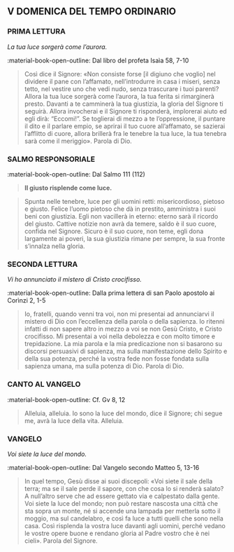 ## V DOMENICA DEL TEMPO ORDINARIO
> 
### PRIMA LETTURA
*La tua luce sorgerà come l’aurora.*

:material-book-open-outline: Dal libro del profeta Isaìa
58, 7-10

> Così dice il Signore: «Non consiste forse [il digiuno che voglio] nel dividere il pane con l’affamato, nell’introdurre in casa i miseri, senza tetto, nel vestire uno che vedi nudo, senza trascurare i tuoi parenti? Allora la tua luce sorgerà come l’aurora, la tua ferita si rimarginerà presto. Davanti a te camminerà la tua giustizia, la gloria del Signore ti seguirà. Allora invocherai e il Signore ti risponderà, implorerai aiuto ed egli dirà: “Eccomi!”. Se toglierai di mezzo a te l’oppressione, il puntare il dito e il parlare empio, se aprirai il tuo cuore all’affamato, se sazierai l’afflitto di cuore, allora brillerà fra le tenebre la tua luce, la tua tenebra sarà come il meriggio». Parola di Dio.
> 
### SALMO RESPONSORIALE
:material-book-open-outline: Dal Salmo 111 (112)

>**Il giusto risplende come luce.**

> Spunta nelle tenebre, luce per gli uomini retti:
> misericordioso, pietoso e giusto.
> Felice l’uomo pietoso che dà in prestito,
> amministra i suoi beni con giustizia.
> Egli non vacillerà in eterno:
> eterno sarà il ricordo del giusto.
> Cattive notizie non avrà da temere,
> saldo è il suo cuore, confida nel Signore.
> Sicuro è il suo cuore, non teme,
> egli dona largamente ai poveri,
> la sua giustizia rimane per sempre,
> la sua fronte s’innalza nella gloria.
> 
> 
> 
> 
> 
### SECONDA LETTURA
*Vi ho annunciato il mistero di Cristo crocifisso.*

:material-book-open-outline: Dalla prima lettera di san Paolo apostolo ai Corìnzi
2, 1-5

> Io, fratelli, quando venni tra voi, non mi presentai ad annunciarvi il mistero di Dio con l’eccellenza della parola o della sapienza. Io ritenni infatti di non sapere altro in mezzo a voi se non Gesù Cristo, e Cristo crocifisso. Mi presentai a voi nella debolezza e con molto timore e trepidazione. La mia parola e la mia predicazione non si basarono su discorsi persuasivi di sapienza, ma sulla manifestazione dello Spirito e della sua potenza, perché la vostra fede non fosse fondata sulla sapienza umana, ma sulla potenza di Dio. Parola di Dio.
> 
### CANTO AL VANGELO
:material-book-open-outline: Cf. Gv 8, 12

> Alleluia, alleluia.
> Io sono la luce del mondo, dice il Signore;
> chi segue me, avrà la luce della vita.
> Alleluia.
> 
### VANGELO
*Voi siete la luce del mondo.*

:material-book-open-outline: Dal Vangelo secondo Matteo
5, 13-16

> In quel tempo, Gesù disse ai suoi discepoli: «Voi siete il sale della terra; ma se il sale perde il sapore, con che cosa lo si renderà salato? A null’altro serve che ad essere gettato via e calpestato dalla gente. Voi siete la luce del mondo; non può restare nascosta una città che sta sopra un monte, né si accende una lampada per metterla sotto il moggio, ma sul candelabro, e così fa luce a tutti quelli che sono nella casa. Così risplenda la vostra luce davanti agli uomini, perché vedano le vostre opere buone e rendano gloria al Padre vostro che è nei cieli». Parola del Signore.